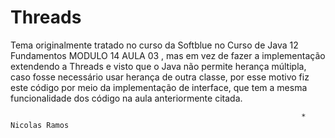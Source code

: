 # Threads


Tema originalmente tratado no curso da Softblue no Curso de Java 12 Fundamentos
MODULO 14 AULA 03 , mas em vez de fazer a implementação extendendo
a Threads e visto que o Java não permite herança múltipla, caso fosse necessário
usar herança de outra classe, por esse motivo fiz este código por meio da 
implementação de interface, que tem a mesma funcionalidade dos código na
aula anteriormente citada.

                                                                     * Nicolas Ramos